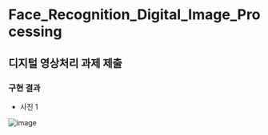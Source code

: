 # Face_Recognition_Digital_Image_Processing

## 디지털 영상처리 과제 제출

### 구현 결과

- 사진 1

![image](https://user-images.githubusercontent.com/96164365/202133204-b795cac1-7484-46a2-ad0c-f3abc46346d4.png)

